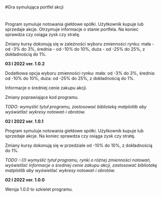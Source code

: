 #Gra symulująca portfel akcji
#

Program symuluje notowania giełdowe spółki. Użytkownik kupuje lub sprzedaje akcje. Otrzymuje informacje o stanie portfela. Na koniec sprawdza czy osiąga zysk
czy stratę.

Zmiany kursy dokonują się w zależności  wyboru zmienności rynku: mała - od -3% do 3%, średnia - od -10% do 10%, duża - od -25% do 25%, z dokładnością do 1%.

**03 I 2022 ver. 1.0.2**

Dodatkowa opcja wyboru zmienności rynku: mała: od -3% do 3%, średnia: od -10% do 10%, duża: od -25% do 25%, z dokładnością do 1%.

Informacje o średniej cenie zakupu akcji.

Zmiany poprawiające kod programu.

*TODO: wymyślić tytuł programu, zastosować bibliotekę matplotlib aby wyświetlać wykresy notowań i obrotów.*

**02 I 2022 ver. 1.0.1**

Program symuluje notowania giełdowe spółki. Użytkownik kupuje lub sprzedaje akcje. Na koniec sprawdza czy osiąga zysk
czy stratę.

Zmiany kursy dokonują się w przedziale od -10% do 10%, z dokładnością do 1%.

*TODO :-))) wymyślić tytuł programu, rynki o różnej zmienności notowań, wyświetlać informacje o średniej cenie zakupu akcji, zastosować bibliotekę matplotlib aby wyświetlać wykresy notowań i obrotów.*

**02 I 2022 ver. 1.0.0**

Wersja 1.0.0 to szkielet programu.
